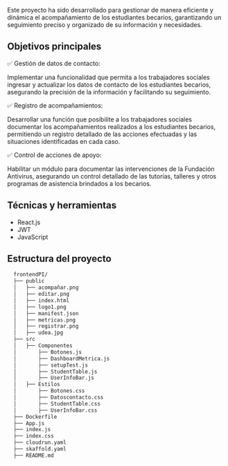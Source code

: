 Este proyecto ha sido desarrollado para gestionar de manera eficiente y dinámica el acompañamiento de los estudiantes becarios, garantizando un seguimiento preciso y organizado de su información y necesidades.

## Objetivos principales ##

✅ Gestión de datos de contacto:

Implementar una funcionalidad que permita a los trabajadores sociales ingresar y actualizar los datos de contacto de los estudiantes becarios, asegurando la precisión de la información y facilitando su seguimiento.

✅ Registro de acompañamientos:

Desarrollar una función que posibilite a los trabajadores sociales documentar los acompañamientos realizados a los estudiantes becarios, permitiendo un registro detallado de las acciones efectuadas y las situaciones identificadas en cada caso.

✅ Control de acciones de apoyo:

Habilitar un módulo para documentar las intervenciones de la Fundación Antivirus, asegurando un control detallado de las tutorías, talleres y otros programas de asistencia brindados a los becarios.

## Técnicas y herramientas ## 
- React.js
- JWT 
- JavaScript

## Estructura del proyecto
```bash
  frontendPI/
  ├── public
  │   ├── acompañar.png
  │   ├── editar.png
  │   ├── index.html
  │   ├── logo1.png
  │   ├── manifest.json
  │   ├── metricas.png
  │   ├── registrar.png
  │   ├── udea.jpg
  ├── src
  │   ├── Componentes
  │       ├── Botones.js
  │       ├── DashboardMetrica.js
  │       ├── setupTest.js
  │       ├── StudentTable.js
  │       ├── UserInfoBar.js
  │   ├── Estilos
  │       ├── Botones.css
  │       ├── Datoscontacto.css
  │       ├── StudentTable.css
  │       ├── UserInfoBar.css
  ├── Dockerfile
  ├── App.js
  ├── index.js
  ├── index.css
  ├── cloudrun.yaml
  ├── skaffold.yaml
  ├── README.md
```
